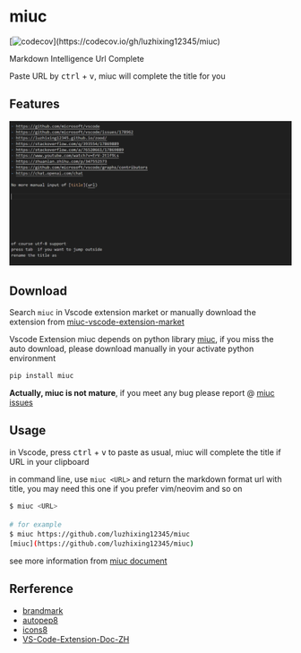 # miuc

[![codecov](https://codecov.io/gh/luzhixing12345/miuc/branch/main/graph/badge.svg?)](https://codecov.io/gh/luzhixing12345/miuc)

Markdown Intelligence Url Complete

Paste URL by <kbd>ctrl</kbd> + <kbd>v</kbd>, miuc will complete the title for you

## Features

![action](https://raw.githubusercontent.com/learner-lu/picbed/master/action.gif)

## Download

Search `miuc` in Vscode extension market or manually download the extension from [miuc-vscode-extension-market](https://marketplace.visualstudio.com/items?itemName=kamilu.miuc)

Vscode Extension miuc depends on python library [miuc](https://pypi.org/project/miuc/), if you miss the auto download, please download manually in your activate python environment

```bash
pip install miuc
```

**Actually, miuc is not mature**, if you meet any bug please report @ [miuc issues](https://github.com/luzhixing12345/miuc/issues)

## Usage

in Vscode, press <kbd>ctrl</kbd> + <kbd>v</kbd> to paste as usual, miuc will complete the title if URL in your clipboard

in command line, use `miuc <URL>` and return the markdown format url with title, you may need this one if you prefer vim/neovim and so on

```bash
$ miuc <URL>

# for example
$ miuc https://github.com/luzhixing12345/miuc
[miuc](https://github.com/luzhixing12345/miuc)
```

see more information from [miuc document](https://luzhixing12345.github.io/miuc/)

## Rerference

- [brandmark](https://brandmark.io/)
- [autopep8](https://github.com/microsoft/vscode-autopep8)
- [icons8](https://icons8.com/icons/set/logo)
- [VS-Code-Extension-Doc-ZH](https://liiked.github.io/VS-Code-Extension-Doc-ZH/#/)